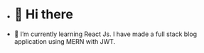 - <h1>👋 Hi there</h1>
- 🌱 I’m currently learning React Js.
I have made a full stack blog application using MERN with JWT. 







<!---
Kelvin-MKL/Kelvin-MKL is a ✨ special ✨ repository because its `README.md` (this file) appears on your GitHub profile.
You can click the Preview link to take a look at your changes.
--->
